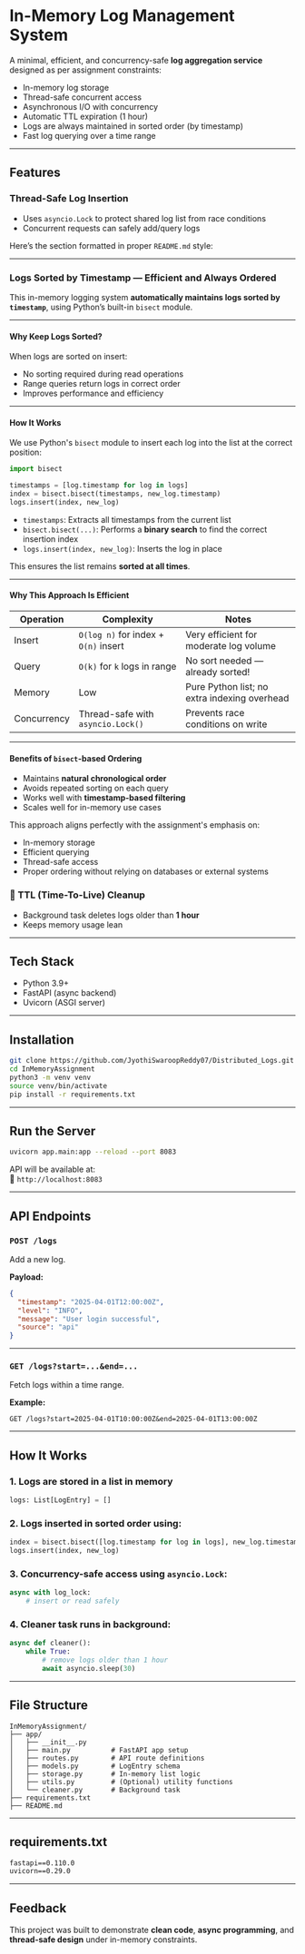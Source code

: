 
# In-Memory Log Management System

A minimal, efficient, and concurrency-safe **log aggregation service** designed as per assignment constraints:

- In-memory log storage
- Thread-safe concurrent access
- Asynchronous I/O with concurrency
- Automatic TTL expiration (1 hour)
- Logs are always maintained in sorted order (by timestamp)
- Fast log querying over a time range

--- 


## Features

### Thread-Safe Log Insertion
- Uses `asyncio.Lock` to protect shared log list from race conditions
- Concurrent requests can safely add/query logs

Here’s the section formatted in proper `README.md` style:

---

### Logs Sorted by Timestamp — Efficient and Always Ordered

This in-memory logging system **automatically maintains logs sorted by `timestamp`**, using Python’s built-in `bisect` module.

---

#### Why Keep Logs Sorted?

When logs are sorted on insert:
- No sorting required during read operations
- Range queries return logs in correct order
- Improves performance and efficiency

---

#### How It Works

We use Python's `bisect` module to insert each log into the list at the correct position:

```python
import bisect

timestamps = [log.timestamp for log in logs]
index = bisect.bisect(timestamps, new_log.timestamp)
logs.insert(index, new_log)
```

- `timestamps`: Extracts all timestamps from the current list
- `bisect.bisect(...)`: Performs a **binary search** to find the correct insertion index
- `logs.insert(index, new_log)`: Inserts the log in place

This ensures the list remains **sorted at all times**.

---

#### Why This Approach Is Efficient

| Operation      | Complexity            | Notes                                             |
|----------------|------------------------|---------------------------------------------------|
| Insert         | `O(log n)` for index + `O(n)` insert | Very efficient for moderate log volume            |
| Query          | `O(k)` for `k` logs in range | No sort needed — already sorted!                |
| Memory         | Low                    | Pure Python list; no extra indexing overhead      |
| Concurrency    | Thread-safe with `asyncio.Lock()` | Prevents race conditions on write                 |

---

#### Benefits of `bisect`-based Ordering

- Maintains **natural chronological order**
- Avoids repeated sorting on each query
- Works well with **timestamp-based filtering**
- Scales well for in-memory use cases

This approach aligns perfectly with the assignment's emphasis on:
- In-memory storage  
- Efficient querying  
- Thread-safe access  
- Proper ordering without relying on databases or external systems



### 🧹 TTL (Time-To-Live) Cleanup
- Background task deletes logs older than **1 hour**
- Keeps memory usage lean

---

## Tech Stack

- Python 3.9+
- FastAPI (async backend)
- Uvicorn (ASGI server)

---

## Installation

```bash
git clone https://github.com/JyothiSwaroopReddy07/Distributed_Logs.git
cd InMemoryAssignment
python3 -m venv venv
source venv/bin/activate
pip install -r requirements.txt
```

---

## Run the Server

```bash
uvicorn app.main:app --reload --port 8083
```

API will be available at:  
🔗 `http://localhost:8083`

---

## API Endpoints

### `POST /logs`

Add a new log.

**Payload:**
```json
{
  "timestamp": "2025-04-01T12:00:00Z",
  "level": "INFO",
  "message": "User login successful",
  "source": "api"
}
```

---

### `GET /logs?start=...&end=...`

Fetch logs within a time range.

**Example:**
```
GET /logs?start=2025-04-01T10:00:00Z&end=2025-04-01T13:00:00Z
```

---

## How It Works

### 1. **Logs are stored in a list** in memory
```python
logs: List[LogEntry] = []
```

### 2. **Logs inserted in sorted order** using:
```python
index = bisect.bisect([log.timestamp for log in logs], new_log.timestamp)
logs.insert(index, new_log)
```

### 3. **Concurrency-safe access** using `asyncio.Lock`:
```python
async with log_lock:
    # insert or read safely
```

### 4. **Cleaner task runs in background**:
```python
async def cleaner():
    while True:
        # remove logs older than 1 hour
        await asyncio.sleep(30)
```

---


## File Structure

```
InMemoryAssignment/
├── app/
│   ├── __init__.py
│   ├── main.py          # FastAPI app setup
│   ├── routes.py        # API route definitions
│   ├── models.py        # LogEntry schema
│   ├── storage.py       # In-memory list logic
│   ├── utils.py         # (Optional) utility functions
│   └── cleaner.py       # Background task
├── requirements.txt
├── README.md

```

---

## requirements.txt

```txt
fastapi==0.110.0
uvicorn==0.29.0
```

---

## Feedback

This project was built to demonstrate **clean code**, **async programming**, and **thread-safe design** under in-memory constraints.


